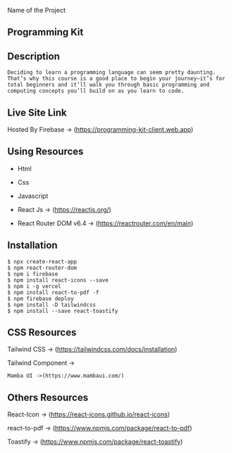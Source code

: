 Name of the Project
## Programming Kit


## Description

    Deciding to learn a programming language can seem pretty daunting. That’s why this course is a good place to begin your journey—it’s for total beginners and it’ll walk you through basic programming and computing concepts you’ll build on as you learn to code.

## Live Site Link

Hosted By Firebase -> (https://programming-kit-client.web.app)


 ## Using Resources

   * Html

   * Css 

   * Javascript

   * React Js -> (https://reactjs.org/)
   
   * React Router DOM v6.4 ->  (https://reactrouter.com/en/main)

## Installation

    $ npx create-react-app
    $ npm react-router-dom
    $ npm i firebase
    $ npm install react-icons --save
    $ npm i -g vercel
    $ npm install react-to-pdf -f
    $ npm firebase deploy
    $ npm install -D tailwindcss
    $ npm install --save react-toastify

## CSS Resources

Tailwind CSS -> (https://tailwindcss.com/docs/installation)

Tailwind Component ->

    Mamba UI ->(https://www.mambaui.com/)

## Others Resources

React-Icon -> (https://react-icons.github.io/react-icons)

react-to-pdf ->     (https://www.npmjs.com/package/react-to-pdf)


Toastify -> (https://www.npmjs.com/package/react-toastify)
